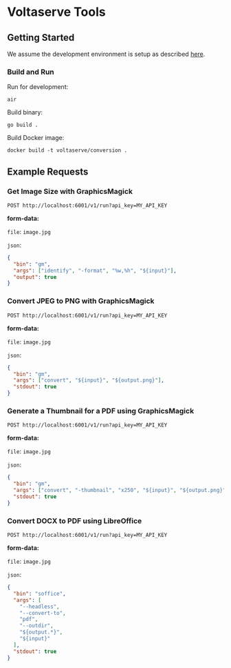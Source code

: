 # Voltaserve Tools

## Getting Started

We assume the development environment is setup as described [here](../DEVELOPMENT.md).

### Build and Run

Run for development:

```shell
air
```

Build binary:

```shell
go build .
```

Build Docker image:

```shell
docker build -t voltaserve/conversion .
```

## Example Requests

### Get Image Size with GraphicsMagick

`POST http://localhost:6001/v1/run?api_key=MY_API_KEY`

**form-data:**

`file`: `image.jpg`

`json`:

```json
{
  "bin": "gm",
  "args": ["identify", "-format", "%w,%h", "${input}"],
  "output": true
}
```

### Convert JPEG to PNG with GraphicsMagick

`POST http://localhost:6001/v1/run?api_key=MY_API_KEY`

**form-data:**

`file`: `image.jpg`

`json`:

```json
{
  "bin": "gm",
  "args": ["convert", "${input}", "${output.png}"],
  "stdout": true
}
```

### Generate a Thumbnail for a PDF using GraphicsMagick

`POST http://localhost:6001/v1/run?api_key=MY_API_KEY`

**form-data:**

`file`: `image.jpg`

`json`:

```json
{
  "bin": "gm",
  "args": ["convert", "-thumbnail", "x250", "${input}", "${output.png}"],
  "stdout": true
}
```

### Convert DOCX to PDF using LibreOffice

`POST http://localhost:6001/v1/run?api_key=MY_API_KEY`

**form-data:**

`file`: `image.jpg`

`json`:

```json
{
  "bin": "soffice",
  "args": [
    "--headless",
    "--convert-to",
    "pdf",
    "--outdir",
    "${output.*}",
    "${input}"
  ],
  "stdout": true
}
```
